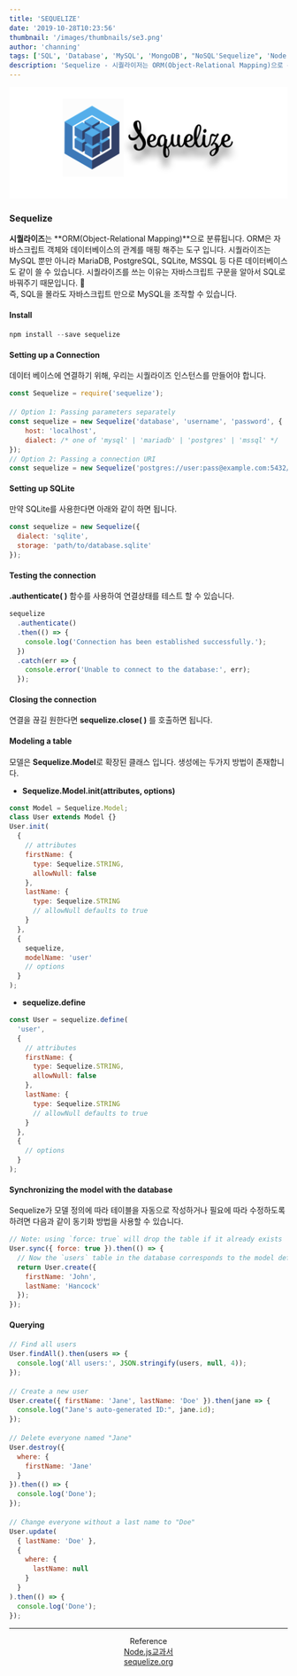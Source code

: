 ```yaml
---
title: 'SEQUELIZE'
date: '2019-10-28T10:23:56'
thumbnail: '/images/thumbnails/se3.png'
author: 'channing'
tags: ['SQL', 'Database', 'MySQL', 'MongoDB', "NoSQL'Sequelize", 'Node.js']
description: 'Sequelize - 시퀄라이저는 ORM(Object-Relational Mapping)으로 분류됩니다. ORM은 자바스크립트 객체와 데이터베이스의 관계를 매핑 해주는 도구 입니다.'
---
```


![sequelize](./se3.png)

### Sequelize

**시퀄라이즈**는 **ORM(Object-Relational Mapping)**으로 분류됩니다. ORM은 자바스크립트 객체와 데이터베이스의 관계를 매핑 해주는 도구 입니다.
시퀄라이즈는 MySQL 뿐만 아니라 MariaDB, PostgreSQL, SQLite, MSSQL 등 다른 데이터베이스도 같이 쓸 수 있습니다. 시퀄라이즈를 쓰는 이유는 자바스크립트 구문을 알아서 SQL로 바꿔주기 때문입니다. <br>
즉, SQL을 몰라도 자바스크립트 만으로 MySQL을 조작할 수 있습니다.

#### Install

```js
npm install --save sequelize
```

#### Setting up a Connection

데이터 베이스에 연결하기 위해, 우리는 시퀄라이즈 인스턴스를 만들어야 합니다.

```js
const Sequelize = require('sequelize');

// Option 1: Passing parameters separately
const sequelize = new Sequelize('database', 'username', 'password', {
    host: 'localhost',
    dialect: /* one of 'mysql' | 'mariadb' | 'postgres' | 'mssql' */
});
// Option 2: Passing a connection URI
const sequelize = new Sequelize('postgres://user:pass@example.com:5432/dbname');

```

#### Setting up SQLite

만약 SQLite를 사용한다면 아래와 같이 하면 됩니다.

```js
const sequelize = new Sequelize({
  dialect: 'sqlite',
  storage: 'path/to/database.sqlite'
});
```

#### Testing the connection

**.authenticate( )** 함수를 사용하여 연결상태를 테스트 할 수 있습니다.

```js
sequelize
  .authenticate()
  .then(() => {
    console.log('Connection has been established successfully.');
  })
  .catch(err => {
    console.error('Unable to connect to the database:', err);
  });
```

#### Closing the connection

연결을 끊길 원한다면 **sequelize.close( )** 를 호출하면 됩니다.

#### Modeling a table

모델은 **Sequelize.Model**로 확장된 클래스 입니다. 생성에는 두가지 방법이 존재합니다.

- **Sequelize.Model.init(attributes, options)**

```js
const Model = Sequelize.Model;
class User extends Model {}
User.init(
  {
    // attributes
    firstName: {
      type: Sequelize.STRING,
      allowNull: false
    },
    lastName: {
      type: Sequelize.STRING
      // allowNull defaults to true
    }
  },
  {
    sequelize,
    modelName: 'user'
    // options
  }
);
```

- **sequelize.define**

```js
const User = sequelize.define(
  'user',
  {
    // attributes
    firstName: {
      type: Sequelize.STRING,
      allowNull: false
    },
    lastName: {
      type: Sequelize.STRING
      // allowNull defaults to true
    }
  },
  {
    // options
  }
);
```

#### Synchronizing the model with the database

Sequelize가 모델 정의에 따라 테이블을 자동으로 작성하거나 필요에 따라 수정하도록 하려면 다음과 같이 동기화 방법을 사용할 수 있습니다.

```js
// Note: using `force: true` will drop the table if it already exists
User.sync({ force: true }).then(() => {
  // Now the `users` table in the database corresponds to the model definition
  return User.create({
    firstName: 'John',
    lastName: 'Hancock'
  });
});
```

#### Querying

```js
// Find all users
User.findAll().then(users => {
  console.log('All users:', JSON.stringify(users, null, 4));
});

// Create a new user
User.create({ firstName: 'Jane', lastName: 'Doe' }).then(jane => {
  console.log("Jane's auto-generated ID:", jane.id);
});

// Delete everyone named "Jane"
User.destroy({
  where: {
    firstName: 'Jane'
  }
}).then(() => {
  console.log('Done');
});

// Change everyone without a last name to "Doe"
User.update(
  { lastName: 'Doe' },
  {
    where: {
      lastName: null
    }
  }
).then(() => {
  console.log('Done');
});
```

<hr />
<center>

Reference <br>
[Node.js교과서](https://kyobobook.co.kr/product/detailViewKor.laf?mallGb=KOR&ejkGb=KOR&barcode=9791160505221&orderClick=LA6)<br>
[sequelize.org](https://sequelize.org/v5/manual/getting-started.html)

</center>
